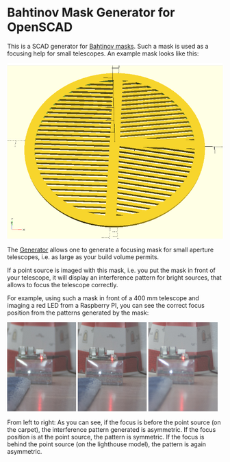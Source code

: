 # Bahtinov Mask Generator for OpenSCAD

This is a SCAD generator for [Bahtinov masks](https://en.wikipedia.org/wiki/Bahtinov_mask). 
Such a mask is used as a focusing help for small telescopes. An example mask looks like this:

![An Example Bahtinov Mask](example_mask.png)

The [Generator](bahtinov.scad) allows one to generate a focusing mask for small aperture 
telescopes, i.e. as large as your build volume permits. 

If a point source is imaged with this mask, i.e. you put the mask in front of your telescope, 
it will display an interference pattern for bright sources, that allows to focus the telescope correctly.

For example, using such a mask in front of a 400 mm telescope and imaging a red LED from a Raspberry PI, 
you can see the correct focus position from the patterns generated by the mask: 

<img src="focus_01_before.jpg" width="32%"/> <img src="focus_02_onLED.jpg" width="32%"/> <img src="focus_03_behind.jpg" width="32%"/>

From left to right: As you can see, if the focus is before the point source (on the carpet), the interference
pattern generated is asymmetric. If the focus position is at the point source, the pattern is symmetric. 
If the focus is behind the point source (on the lighthouse model), the pattern is again asymmetric. 
